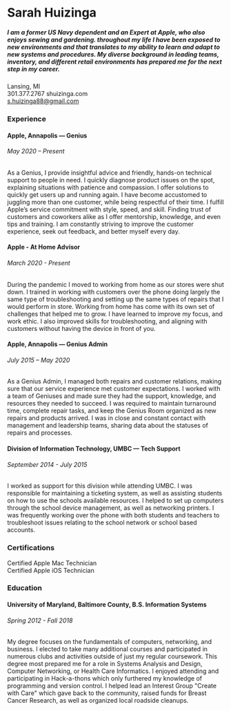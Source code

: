 <h1> Sarah Huizinga </h1>
<h5> I am a former US Navy dependent and an Expert at Apple, who also enjoys sewing and gardening. throughout my life I have been exposed to new environments and that translates to my ability to learn and adapt to new systems and procedures. My diverse background in leading teams, inventory, and different retail environments has prepared me for the next step in my career. </h5>

Lansing, MI  
301.377.2767
shuizinga.com<br>
s.huizinga88@gmail.com

<h3> Experience </h3>

<h4> Apple, Annapolis — Genius </h4>
<h6> May 2020 – Present </h6>
As a Genius, I provide insightful advice and friendly, hands-on technical support to people in need. I quickly diagnose product issues on the spot, explaining situations with patience and compassion. I offer solutions to quickly get users up and running again. I have become accustomed to juggling more than one customer, while being respectful of their time. I fulfill Apple’s service commitment with style, speed, and skill. Finding trust of customers and coworkers alike as I offer mentorship, knowledge, and even tips and training. I am constantly striving to improve the customer experience, seek out feedback, and better myself every day.

<h4> Apple - At Home Advisor </h4>
<h6> March 2020 - Present </h6>
During the pandemic I moved to working from home as our stores were shut down. I trained in working with customers over the phone doing largely the same type of troubleshooting and setting up the same types of repairs that I would perform in store. Working from home has come with its own set of challenges that helped me to grow. I have learned to improve my focus, and work ethic. I also improved skills for troubleshooting, and aligning with customers without having the device in front of you.   

<h4> Apple, Annapolis — Genius Admin </h4>
<h6> July 2015 – May 2020 </h6>
As a Genius Admin, I managed both repairs and customer relations, making sure that our service experience met customer expectations. I worked with a team of Geniuses and made sure they had the support, knowledge, and resources they needed to succeed. I was required to maintain turnaround time, complete repair tasks, and keep the Genius Room organized as new repairs and products arrived. I was in close and constant contact with management and leadership teams, sharing data about the statuses of repairs and processes.

<h4> Division of Information Technology, UMBC — Tech Support </h4>
<h6> September 2014 - July 2015 </h6>
I worked as support for this division while attending UMBC. I was responsible for maintaining a ticketing system, as well as assisting students on how to use the schools available resources. I helped to set up computers through the school device management, as well as networking printers. I was frequently working over the phone with both students and teachers to troubleshoot issues relating to the school network or school based accounts. 

<h3> Certifications </h3>

Certified Apple Mac Technician  
Certified Apple iOS Technician

<h3> Education </h3>

<h4> University of Maryland, Baltimore County, B.S. Information Systems </h4>
<h6> Spring 2012 - Fall 2018 </h6>

My degree focuses on the fundamentals of computers, networking, and business. I elected to take many additional courses and participated in numerous clubs and activities outside of just my regular coursework. This degree most prepared me for a role in Systems Analysis and Design, Computer Networking, or Health Care Informatics. I enjoyed attending and participating in Hack-a-thons which only furthered my knowledge of programming and version control. I helped lead an Interest Group "Create with Care" which gave back to the community, raised funds for Breast Cancer Research, as well as organized local roadside cleanups. 
